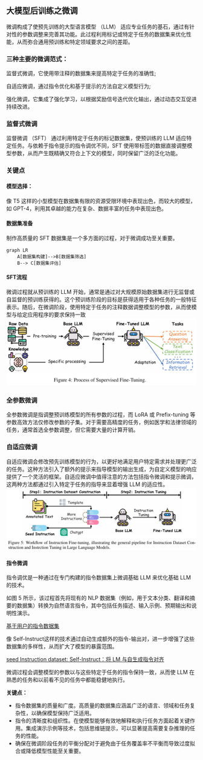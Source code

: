 ## 大模型后训练之微调
微调构成了使预先训练的大型语言模型 （LLM） 适应专业任务的基石，通过有针对性的参数调整来完善其功能。此过程利用标记或特定于任务的数据集来优化性能，从而弥合通用预训练和特定领域要求之间的差距。

### 三种主要的微调范式：
监督式微调，它使用带注释的数据集来提高特定于任务的准确性;

自适应微调，通过指令优化和基于提示的方法自定义模型行为;

强化微调，它集成了强化学习，以根据奖励信号迭代优化输出，通过动态交互促进持续改进。

### 监督式微调
监督微调 （SFT） 通过利用特定于任务的标记数据集，使预训练的 LLM 适应特定任务。与依赖于指令提示的指令调优不同，SFT 使用带标签的数据直接调整模型参数，从而产生既精确又符合上下文的模型，同时保留广泛的泛化功能。

### 关键点
#### 模型选择：
像 T5 这样的小型模型在数据集有限的资源受限环境中表现出色，而较大的模型，如 GPT-4，利用其卓越的能力在复杂、数据丰富的任务中表现出色。
#### 数据集准备
制作高质量的 SFT 数据集是一个多方面的过程，对于微调成功至关重要。
```mermaid
graph LR
    A[数据集构建]-->B[数据集筛选]
    B--> C[数据集评估]
```
#### SFT流程
微调过程就从预训练的 LLM 开始，通常是通过对大规模原始数据集进行无监督或自监督的预训练获得的。这个预训练阶段的目标是获得适用于各种任务的一般特征表示。随后，在微调阶段，使用特定于任务的注释数据调整模型的参数，从而使模型与给定应用程序的要求保持一致
![/Figs/sft.png](./Figs/sft.png)

### 全参数微调
全参数微调是指调整预训练模型的所有参数的过程，而 LoRA 或 Prefix-tuning 等参数高效方法仅修改参数的子集。对于需要高精度的任务，例如医学和法律领域的任务，通常首选全参数调整，但它需要大量的计算开销。

### 自适应微调
自适应微调会修改预先训练模型的行为，以更好地满足用户特定需求并处理更广泛的任务。这种方法引入了额外的提示来指导模型的输出生成，为自定义模型的响应提供了一个灵活的框架。自适应微调中值得注意的方法包括指令微调和提示微调，这两种方法都通过引入特定于任务的指导来显着增强 LLM 的适应性。
![I-ft](./Figs/ift.png)

#### 指令微调
指令调优是一种通过在专门构建的指令数据集上微调基础 LLM 来优化基础 LLM 的技术。

如图 5 所示，该过程首先将现有的 NLP 数据集（例如，用于文本分类、翻译和摘要的数据集）转换为自然语言指令，其中包括任务描述、输入示例、预期输出和说明性演示。

[基于用户的指令数据集](https://github.com/XueFuzhao/InstructionWild)

像 Self-Instruct这样的技术通过自动生成额外的指令-输出对，进一步增强了这些数据集的多样性，从而扩大了模型的暴露范围。

[seed Instruction dataset: Self-Instruct：将 LM 与自生成指令对齐](https://github.com/yizhongw/self-instruct)


微调过程会调整模型的参数以与这些特定于任务的指令保持一致，从而使 LLM 在熟悉的任务和以前看不见的任务中都能稳健地执行。

**关键点：**
- 指令数据集的质量和广度。高质量的数据集应涵盖广泛的语言、领域和任务复杂性，以确保模型保持广泛适用。
- 指令的清晰度和组织性。在使模型能够有效地解释和执行任务方面起着关键作用。集成演示示例等技术，包括思维链提示，可以显著提高需要复杂推理的任务的性能。
- 确保在微调阶段任务的平衡分配对于避免由于任务覆盖率不平衡而导致过度拟合或降低模型性能至关重要。
